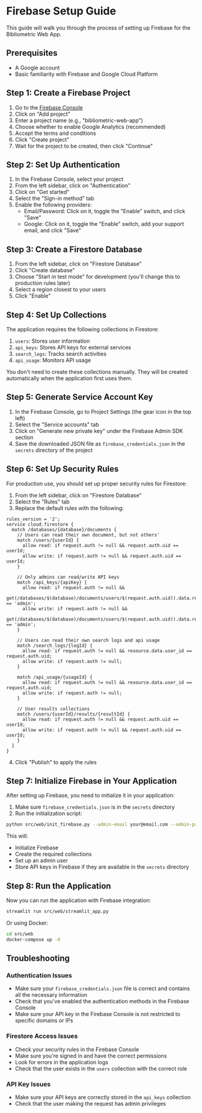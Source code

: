 # Firebase Setup Guide

This guide will walk you through the process of setting up Firebase for the Bibliometric Web App.

## Prerequisites

- A Google account
- Basic familiarity with Firebase and Google Cloud Platform

## Step 1: Create a Firebase Project

1. Go to the [Firebase Console](https://console.firebase.google.com/)
2. Click on "Add project"
3. Enter a project name (e.g., "bibliometric-web-app")
4. Choose whether to enable Google Analytics (recommended)
5. Accept the terms and conditions
6. Click "Create project"
7. Wait for the project to be created, then click "Continue"

## Step 2: Set Up Authentication

1. In the Firebase Console, select your project
2. From the left sidebar, click on "Authentication"
3. Click on "Get started"
4. Select the "Sign-in method" tab
5. Enable the following providers:
   - Email/Password: Click on it, toggle the "Enable" switch, and click "Save"
   - Google: Click on it, toggle the "Enable" switch, add your support email, and click "Save"

## Step 3: Create a Firestore Database

1. From the left sidebar, click on "Firestore Database"
2. Click "Create database"
3. Choose "Start in test mode" for development (you'll change this to production rules later)
4. Select a region closest to your users
5. Click "Enable"

## Step 4: Set Up Collections

The application requires the following collections in Firestore:

1. `users`: Stores user information
2. `api_keys`: Stores API keys for external services
3. `search_logs`: Tracks search activities
4. `api_usage`: Monitors API usage

You don't need to create these collections manually. They will be created automatically when the application first uses them.

## Step 5: Generate Service Account Key

1. In the Firebase Console, go to Project Settings (the gear icon in the top left)
2. Select the "Service accounts" tab
3. Click on "Generate new private key" under the Firebase Admin SDK section
4. Save the downloaded JSON file as `firebase_credentials.json` in the `secrets` directory of the project

## Step 6: Set Up Security Rules

For production use, you should set up proper security rules for Firestore:

1. From the left sidebar, click on "Firestore Database"
2. Select the "Rules" tab
3. Replace the default rules with the following:

```
rules_version = '2';
service cloud.firestore {
  match /databases/{database}/documents {
    // Users can read their own document, but not others'
    match /users/{userId} {
      allow read: if request.auth != null && request.auth.uid == userId;
      allow write: if request.auth != null && request.auth.uid == userId;
    }
    
    // Only admins can read/write API keys
    match /api_keys/{apiKey} {
      allow read: if request.auth != null && 
                   get(/databases/$(database)/documents/users/$(request.auth.uid)).data.role == 'admin';
      allow write: if request.auth != null && 
                    get(/databases/$(database)/documents/users/$(request.auth.uid)).data.role == 'admin';
    }
    
    // Users can read their own search logs and api usage
    match /search_logs/{logId} {
      allow read: if request.auth != null && resource.data.user_id == request.auth.uid;
      allow write: if request.auth != null;
    }
    
    match /api_usage/{usageId} {
      allow read: if request.auth != null && resource.data.user_id == request.auth.uid;
      allow write: if request.auth != null;
    }
    
    // User results collections
    match /users/{userId}/results/{resultId} {
      allow read: if request.auth != null && request.auth.uid == userId;
      allow write: if request.auth != null && request.auth.uid == userId;
    }
  }
}
```

4. Click "Publish" to apply the rules

## Step 7: Initialize Firebase in Your Application

After setting up Firebase, you need to initialize it in your application:

1. Make sure `firebase_credentials.json` is in the `secrets` directory
2. Run the initialization script:

```bash
python src/web/init_firebase.py --admin-email your@email.com --admin-password your-password --admin-name "Your Name"
```

This will:
- Initialize Firebase
- Create the required collections
- Set up an admin user
- Store API keys in Firebase if they are available in the `secrets` directory

## Step 8: Run the Application

Now you can run the application with Firebase integration:

```bash
streamlit run src/web/streamlit_app.py
```

Or using Docker:

```bash
cd src/web
docker-compose up -d
```

## Troubleshooting

### Authentication Issues

- Make sure your `firebase_credentials.json` file is correct and contains all the necessary information
- Check that you've enabled the authentication methods in the Firebase Console
- Make sure your API key in the Firebase Console is not restricted to specific domains or IPs

### Firestore Access Issues

- Check your security rules in the Firebase Console
- Make sure you're signed in and have the correct permissions
- Look for errors in the application logs
- Check that the user exists in the `users` collection with the correct role

### API Key Issues

- Make sure your API keys are correctly stored in the `api_keys` collection
- Check that the user making the request has admin privileges